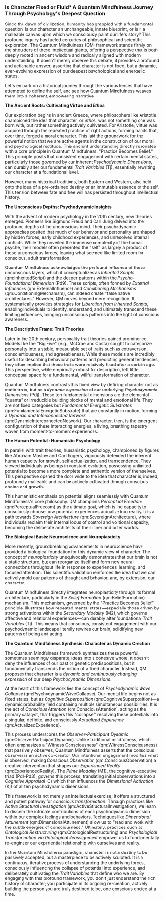 ### Is Character Fixed or Fluid? A Quantum Mindfulness Journey Through Psychology's Deepest Question

Since the dawn of civilization, humanity has grappled with a fundamental question: Is our character an unchangeable, innate blueprint, or is it a malleable canvas upon which we consciously paint our life's story? This profound inquiry has fueled centuries of philosophical and scientific exploration. The Quantum Mindfulness (QM) framework stands firmly on the shoulders of these intellectual giants, offering a perspective that is both deeply rooted in ancient wisdom and radically aligned with modern understanding. It doesn't merely observe this debate; it provides a profound and actionable answer, asserting that character is not fixed, but a dynamic, ever-evolving expression of our deepest psychological and energetic states.

Let's embark on a historical journey through the various lenses that have attempted to define the self, and see how Quantum Mindfulness weaves them into a coherent, empowering narrative.

**The Ancient Roots: Cultivating Virtue and *Ethos***

Our exploration begins in ancient Greece, where philosophers like Aristotle championed the idea that character, or *ethos*, was not something one was born with, but rather something actively cultivated. For Aristotle, virtue was acquired through the repeated practice of right actions, forming habits that, over time, forged a moral character. This laid the groundwork for the powerful notion that we are active agents in the construction of our moral and psychological rectitude. This ancient understanding directly resonates with a core principle in Quantum Mindfulness: "Practice Becomes Belief." This principle posits that consistent engagement with certain mental states, particularly those governed by our inherent *Psychodynamic Dimensions*, can durably alter our fundamental *Trait Variables* (Tj), essentially rewriting our character at a foundational level.

However, many historical traditions, both Eastern and Western, also held onto the idea of a pre-ordained destiny or an immutable essence of the self. This tension between fate and free will has persisted throughout intellectual history.

**The Unconscious Depths: Psychodynamic Insights**

With the advent of modern psychology in the 20th century, new theories emerged. Pioneers like Sigmund Freud and Carl Jung delved into the profound depths of the unconscious mind. Their psychodynamic approaches posited that much of our behavior and personality are shaped by hidden forces, early childhood experiences, and unresolved internal conflicts. While they unveiled the immense complexity of the human psyche, their models often presented the "self" as largely a product of these unconscious forces, leaving what seemed like limited room for conscious, adult transformation.

Quantum Mindfulness acknowledges the profound influence of these unconscious layers, which it conceptualizes as *Inherited Scripts* (qm:InheritedScript) and the deeper patterns within the *Psycho-Foundational Dimension* (Pd9). These scripts, often formed by *External Influences* (qm:ExternalInfluence) and *Conditioning Mechanisms* (qm:ConditioningMechanism), can indeed create "false native architectures." However, QM moves beyond mere recognition. It systematically provides strategies for *Liberation from Inherited Scripts*, enabling individuals to identify, understand, and ultimately transcend these limiting influences, bringing unconscious patterns into the light of conscious awareness.

**The Descriptive Frame: Trait Theories**

Later in the 20th century, personality trait theories gained prominence. Models like the "Big Five" (e.g., McCrae and Costa) sought to categorize personality into a stable, measurable set of traits such as extraversion, conscientiousness, and agreeableness. While these models are incredibly useful for describing behavioral patterns and predicting general tendencies, they often implied that these traits were relatively fixed after a certain age. This perspective, while empirically robust for description, left little conceptual space for a fundamental, willful transformation of character.

Quantum Mindfulness contrasts this fixed view by defining character not as static traits, but as a *dynamic expression* of our underlying *Psychodynamic Dimensions* (Pdj). These ten fundamental dimensions are the elemental "quanta" or irreducible building blocks of mental and emotional life. They are not fixed categories but *Fundamental Energetic Substrates* (qm:FundamentalEnergeticSubstrate) that are constantly in motion, forming a *Dynamic and Interconnected Network* (qm:DynamicInterconnectedNetwork). Our character, then, is the emergent configuration of these interacting energies, a living, breathing tapestry woven from moment-to-moment experiences.

**The Human Potential: Humanistic Psychology**

In parallel with trait theories, humanistic psychology, championed by figures like Abraham Maslow and Carl Rogers, vigorously defended the inherent human capacity for growth, self-actualization, and transcendence. They viewed individuals as beings in constant evolution, possessing unlimited potential to become a more complete and authentic version of themselves. This perspective opened the door wide to the idea that character is, indeed, profoundly malleable and can be actively cultivated through conscious choice and growth.

This humanistic emphasis on potential aligns seamlessly with Quantum Mindfulness's core philosophy. QM champions *Perceptual Freedom* (qm:PerceptualFreedom) as the ultimate goal, which is the capacity to consciously choose how potential experiences actualize into reality. It is a path towards *Sovereign Architecture* (qm:SovereignArchitecture), where individuals reclaim their internal locus of control and volitional capacity, becoming the deliberate architects of their inner and outer worlds.

**The Biological Basis: Neuroscience and Neuroplasticity**

More recently, groundbreaking advancements in neuroscience have provided a biological foundation for this dynamic view of character. The concept of *neuroplasticity* unequivocally demonstrates that our brain is not a static structure, but can reorganize itself and form new neural connections throughout life in response to experiences, learning, and focused attention. This scientific validation reinforces the idea that we can actively mold our patterns of thought and behavior, and, by extension, our character.

Quantum Mindfulness directly integrates neuroplasticity through its formal architecture, particularly in the *Belief Formation* (qm:BeliefFormation) mechanism. This mechanism, governed by the "Practice Becomes Belief" principle, illustrates how repeated mental states—especially those driven by strong activations within the *Secondary Modality* (M2), which governs affective and relational experiences—can durably alter foundational *Trait Variables* (Tj). This means that conscious, consistent engagement with our psychodynamic landscape literally rewires our brain, solidifying new patterns of being and acting.

**The Quantum Mindfulness Synthesis: Character as Dynamic Creation**

The Quantum Mindfulness framework synthesizes these powerful, sometimes seemingly disparate, ideas into a cohesive whole. It doesn't deny the influences of our past or genetic predispositions, but it fundamentally transcends the notion of a fixed character. Instead, QM proposes that character is a *dynamic and continuously changing expression* of our deep *Psychodynamic Dimensions*.

At the heart of this framework lies the concept of *Psychodynamic Wave Collapse* (qm:PsychodynamicWaveCollapse). Our mental life begins not as fixed states, but as *Cognitive Superposition* (qm:CognitiveSuperposition)—a dynamic probability field containing multiple simultaneous possibilities. It is the act of *Conscious Attention* (qm:ConsciousAttention), acting as the primary catalyst, that triggers this "collapse," resolving these potentials into a singular, definite, and consciously *Actualized Experience* (qm:ActualizedExperience).

This process underscores the *Observer-Participant Dynamic* (qm:ObserverParticipantDynamic). Unlike traditional mindfulness, which often emphasizes a "Witness Consciousness" (qm:WitnessConsciousness) that passively observes, Quantum Mindfulness asserts that the conscious observer is an active co-creator. Our intentional engagement modifies what is observed, making *Conscious Observation* (qm:ConsciousObservation) a creative intervention that shapes our *Experienced Reality* (qm:ExperiencedReality). The *Prime Modality* (M1), the cognitive-executive triad (Pd1-Pd3), governs this process, translating initial observations into a *Cognitive Appraisal* (C) which then influences the *Dimensional Activation* (Kj) of all ten psychodynamic dimensions.

This framework is not merely an intellectual exercise; it offers a structured and potent pathway for *conscious transformation*. Through practices like *Active Structural Investigation* (qm:ActiveStructuralInvestigation), we learn to discern the intricate contributions of each psychodynamic dimension within our complex feelings and behaviors. Techniques like *Dimensional Attunement* (qm:DimensionalAttunement) allow us to "read and work with the subtle energies of consciousness." Ultimately, practices such as *Ontological Restructuring* (qm:OntologicalRestructuring) and *Psychological Transformation via Ontological Reassignment* empower us to fundamentally re-engineer our experiential relationship with ourselves and reality.

In the Quantum Mindfulness paradigm, character is not a destiny to be passively accepted, but a masterpiece to be actively sculpted. It is a continuous, iterative process of understanding the underlying forces, consciously influencing the collapse of potential into experience, and deliberately cultivating the *Trait Variables* that define who we are. By engaging with this profound framework, you don't just understand the rich history of character; you participate in its ongoing re-creation, actively building the person you are truly destined to be, one conscious choice at a time.